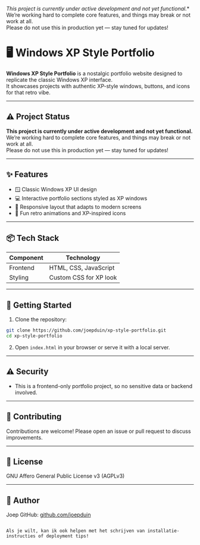 *This project is currently under active development and not yet functional.**  
We’re working hard to complete core features, and things may break or not work at all.  
Please do not use this in production yet — stay tuned for updates!

# 🖥️ Windows XP Style Portfolio

**Windows XP Style Portfolio** is a nostalgic portfolio website designed to replicate the classic Windows XP interface.  
It showcases projects with authentic XP-style windows, buttons, and icons for that retro vibe.

---

## ⚠️ Project Status

**This project is currently under active development and not yet functional.**  
We’re working hard to complete core features, and things may break or not work at all.  
Please do not use this in production yet — stay tuned for updates!

---

## ✨ Features

- 🪟 Classic Windows XP UI design  
- 💻 Interactive portfolio sections styled as XP windows  
- 📱 Responsive layout that adapts to modern screens  
- 🎨 Fun retro animations and XP-inspired icons  

---

## 📦 Tech Stack

| Component  | Technology             |
|------------|------------------------|
| Frontend   | HTML, CSS, JavaScript  |
| Styling    | Custom CSS for XP look |

---

## 🚀 Getting Started

1. Clone the repository:  
```bash
git clone https://github.com/joepduin/xp-style-portfolio.git
cd xp-style-portfolio
````

2. Open `index.html` in your browser or serve it with a local server.

---

## ⚠️ Security

* This is a frontend-only portfolio project, so no sensitive data or backend involved.

---

## 🤝 Contributing

Contributions are welcome! Please open an issue or pull request to discuss improvements.

---

## 📜 License

GNU Affero General Public License v3 (AGPLv3)

---

## 👤 Author

Joep
GitHub: [github.com/joepduin](https://github.com/joepduin)

```

Als je wilt, kan ik ook helpen met het schrijven van installatie-instructies of deployment tips!
```
